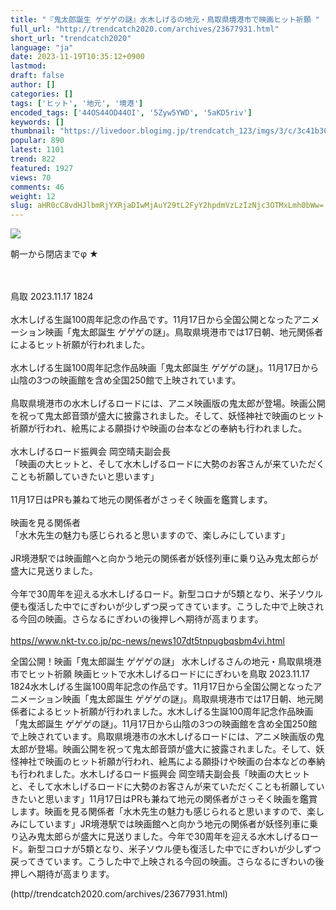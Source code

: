 ```yaml
---
title: "『鬼太郎誕生 ゲゲゲの謎』水木しげるの地元・鳥取県境港市で映画ヒット祈願 "
full_url: "http://trendcatch2020.com/archives/23677931.html"
short_url: "trendcatch2020"
language: "ja"
date: 2023-11-19T10:35:12+0900
lastmod: 
draft: false
author: []
categories: []
tags: ['ヒット', '地元', '境港']
encoded_tags: ['44OS44OD44OI', '5Zyw5YWD', '5aKD5riv']
keywords: []
thumbnail: "https://livedoor.blogimg.jp/trendcatch_123/imgs/3/c/3c41b305.jpg"
popular: 890
latest: 1101
trend: 822
featured: 1927
views: 70
comments: 46
weight: 12
slug: aHR0cC8vdHJlbmRjYXRjaDIwMjAuY29tL2FyY2hpdmVzLzIzNjc3OTMxLmh0bWw=
---
```


![](https://livedoor.blogimg.jp/trendcatch_123/imgs/3/c/3c41b305.jpg)

<div><p>朝一から閉店までφ ★ </p><br> <br> 鳥取 2023.11.17 1824 <br> <br> 水木しげる生誕100周年記念の作品です。11月17日から全国公開となったアニメーション映画「鬼太郎誕生 ゲゲゲの謎」。鳥取県境港市では17日朝、地元関係者によるヒット祈願が行われました。 <br> <br> 水木しげる生誕100周年記念作品映画「鬼太郎誕生 ゲゲゲの謎」。11月17日から山陰の3つの映画館を含め全国250館で上映されています。 <br> <br> 鳥取県境港市の水木しげるロードには、アニメ映画版の鬼太郎が登場。映画公開を祝って鬼太郎音頭が盛大に披露されました。そして、妖怪神社で映画のヒット祈願が行われ、絵馬による願掛けや映画の台本などの奉納も行われました。 <br> <br> 水木しげるロード振興会 岡空晴夫副会長 <br> 「映画の大ヒットと、そして水木しげるロードに大勢のお客さんが来ていただくことも祈願していきたいと思います」 <br> <br> 11月17日はPRも兼ねて地元の関係者がさっそく映画を鑑賞します。 <br> <br> 映画を見る関係者 <br> 「水木先生の魅力も感じられると思いますので、楽しみにしています」 <br> <br> JR境港駅では映画館へと向かう地元の関係者が妖怪列車に乗り込み鬼太郎らが盛大に見送りました。 <br> <br> 今年で30周年を迎える水木しげるロード。新型コロナが5類となり、米子ソウル便も復活した中でにぎわいが少しずつ戻ってきています。こうした中で上映される今回の映画。さらなるにぎわいの後押しへ期待が高まります。 <br> <br> <a target='_blank' href='https//www.nkt-tv.co.jp/pc-news/news107dt5tnpugbqsbm4vi.html'>https//www.nkt-tv.co.jp/pc-news/news107dt5tnpugbqsbm4vi.html</a> <p>全国公開！映画「鬼太郎誕生 ゲゲゲの謎」 水木しげるさんの地元・鳥取県境港市でヒット祈願 映画ヒットで水木しげるロードににぎわいを鳥取 2023.11.17 1824水木しげる生誕100周年記念の作品です。11月17日から全国公開となったアニメーション映画「鬼太郎誕生 ゲゲゲの謎」。鳥取県境港市では17日朝、地元関係者によるヒット祈願が行われました。水木しげる生誕100周年記念作品映画「鬼太郎誕生 ゲゲゲの謎」。11月17日から山陰の3つの映画館を含め全国250館で上映されています。鳥取県境港市の水木しげるロードには、アニメ映画版の鬼太郎が登場。映画公開を祝って鬼太郎音頭が盛大に披露されました。そして、妖怪神社で映画のヒット祈願が行われ、絵馬による願掛けや映画の台本などの奉納も行われました。水木しげるロード振興会 岡空晴夫副会長「映画の大ヒットと、そして水木しげるロードに大勢のお客さんが来ていただくことも祈願していきたいと思います」11月17日はPRも兼ねて地元の関係者がさっそく映画を鑑賞します。映画を見る関係者「水木先生の魅力も感じられると思いますので、楽しみにしています」JR境港駅では映画館へと向かう地元の関係者が妖怪列車に乗り込み鬼太郎らが盛大に見送りました。今年で30周年を迎える水木しげるロード。新型コロナが5類となり、米子ソウル便も復活した中でにぎわいが少しずつ戻ってきています。こうした中で上映される今回の映画。さらなるにぎわいの後押しへ期待が高まります。</p></div>

(http//trendcatch2020.com/archives/23677931.html)
